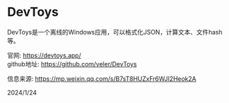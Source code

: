 # DevToys

DevToys是一个离线的Windows应用，可以格式化JSON，计算文本、文件hash等。  

官网: https://devtoys.app/  
github地址: https://github.com/veler/DevToys  


信息来源: https://mp.weixin.qq.com/s/B7sT8HUZxFr6WJI2Heok2A  


2024/1/24  
